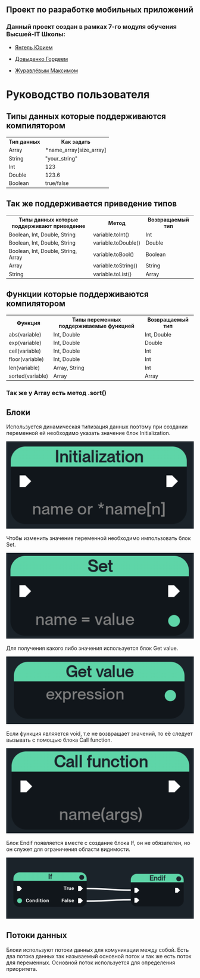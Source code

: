 ## Проект по разработке мобильных приложений
### Данный проект создан в рамках 7-го модуля обучения Высшей-IT Школы:

- [Янгель Юрием](https://github.com/rendivy)

- [Довыденко Гордеем](https://github.com/StaZisS)

- [Журавлёвым Максимом](https://github.com/kubavsop)

# Руководство пользователя
## Типы данных которые поддерживаются компилятором
<table>
    <tr>
        <th>Тип данных</th>
        <th>Как задать</th>
    </tr>
    <tr>
        <td>Array</td>
        <td>*name_array[size_array]</td>
    </tr>
    <tr>
        <td>String</td>
        <td>"your_string"</td>
    </tr>
    <tr>
        <td>Int</td>
        <td>123</td>
    </tr>
     <tr>
        <td>Double</td>
        <td>123.6</td>
    </tr>
     <tr>
        <td>Boolean</td>
        <td>true/false</td>
    </tr>
</table>

## Так же поддерживается приведение типов

<table>
    <tr>
        <th>Типы данных которые поддерживают приведение</th>
        <th>Метод</th>
        <th>Возвращаемый тип</th>
    </tr>
    <tr>
        <td>Boolean, Int, Double, String</td>
        <td>variable.toInt()</td>
        <td>Int</td>
    </tr>
    <tr>
        <td>Boolean, Int, Double, String</td>
        <td>variable.toDouble()</td>
        <td>Double</td>
    </tr>
    <tr>
        <td>Boolean, Int, Double, String, Array</td>
        <td>variable.toBool()</td>
        <td>Boolean</td>
    </tr>
    <tr>
        <td>Array</td>
        <td>variable.toString()</td>
        <td>String</td>
    </tr>
    <tr>
        <td>String</td>
        <td>variable.toList()</td>
        <td>Array</td>
    </tr>
   
</table>

## Функции которые поддерживаются компилятором

<table>
    <tr>
        <th>Функция</th>
        <th>Типы переменных поддерживаемые функцией</th>
        <th>Возвращаемый тип</th>
    </tr>
    <tr>
        <td>abs(variable)</td>
        <td>Int, Double</td>
        <td>Int, Double</td>
    </tr>
    <tr>
        <td>exp(variable)</td>
        <td>Int, Double</td>
        <td>Double</td>
    </tr>
    <tr>
        <td>ceil(variable)</td>
        <td>Int, Double</td>
        <td>Int</td>
    </tr>
    <tr>
        <td>floor(variable)</td>
        <td>Int, Double</td>
        <td>Int</td>
    </tr>
    <tr>
        <td>len(variable)</td>
        <td>Array, String</td>
        <td>Int</td>
    </tr>
    <tr>
        <td>sorted(variable)</td>
        <td>Array</td>
        <td>Array</td>
    </tr>
</table>

### Так же у Array есть метод .sort()

## Блоки

Используется динамическая типизация данных поэтому при создании переменной ей необходимо указать значение блок Initialization.

<p>
<img src="app/src/main/java/com/example/android_blueprint/image/initialization.png">
</p>

Чтобы изменить значение переменной необходимо импользовать блок Set.

<p>
<img src="app/src/main/java/com/example/android_blueprint/image/set.png">
</p>

Для получения какого либо значения используется блок Get value.

<p>
<img src="app/src/main/java/com/example/android_blueprint/image/get_value.png">
</p>

Если функция являяется void, т.е не возвращает значений, то её следует вызывать с помощью блока Call function.

<p>
<img src="app/src/main/java/com/example/android_blueprint/image/call_function.png">
</p>

Блок Endif появляется вместе с создание блока If, он не обязателен, но он служет для ограничения области видимости.

<p>
<img src="app/src/main/java/com/example/android_blueprint/image/endif.png">
</p>

## Потоки данных

Блоки используют потоки данных для комуникации между собой. Есть два потока данных так называемый основной поток и так же есть поток для переменных. Основной поток используется для определения приоритета.
